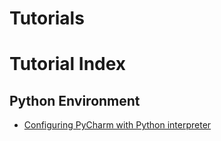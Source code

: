 # Tutorials



# Tutorial Index

## Python Environment

- [Configuring PyCharm with Python interpreter](https://github.com/gtatiya/Tutorials/Python/ConfiguringPyCharmWithPythonInterpreter.md)
